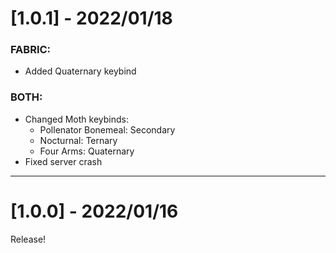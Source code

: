 # **[1.0.1] - 2022/01/18**

### FABRIC:
- Added Quaternary keybind

### BOTH:
- Changed Moth keybinds:
  - Pollenator Bonemeal: Secondary
  - Nocturnal: Ternary
  - Four Arms: Quaternary
- Fixed server crash

***


# **[1.0.0] - 2022/01/16**

Release!
